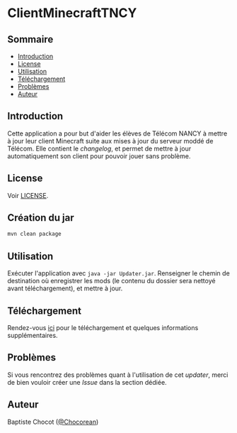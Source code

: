 # ClientMinecraftTNCY

## Sommaire

* [Introduction](#introduction)
* [License](#license)
* [Utilisation](#utilisation)
* [Téléchargement](#téléchargement)
* [Problèmes](#problèmes)
* [Auteur](auteur)

## Introduction

Cette application a pour but d'aider les élèves de Télécom NANCY à mettre à jour leur client Minecraft suite aux mises à jour du serveur moddé de Télécom.
Elle contient le *changelog*, et permet de mettre à jour automatiquement son client pour pouvoir jouer sans problème.

## License

Voir [LICENSE](https://github.com/Chocorean/ClientMinecraftTNCY/blob/master/LICENSE).

## Création du jar

```bash
mvn clean package
```

## Utilisation

Exécuter l'application avec `java -jar Updater.jar`. Renseigner le chemin de destination où enregistrer les mods (le contenu du dossier sera nettoyé avant téléchargement), et mettre à jour.

## Téléchargement

Rendez-vous [ici](https://gitlab.com/telecomnancy.net/public/wikis/Serveur-minecraft) pour le téléchargement et quelques informations supplémentaires.

## Problèmes

Si vous rencontrez des problèmes quant à l'utilisation de cet *updater*, merci de bien vouloir créer une *Issue* dans la section dédiée.

## Auteur

Baptiste Chocot ([@Chocorean](https://github.com/Chocorean/))
